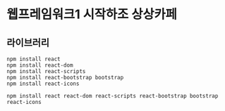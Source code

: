 # 웹프레임워크1 시작하조 상상카페

## 라이브러리
```
npm install react
npm install react-dom
npm install react-scripts
npm install react-bootstrap bootstrap
npm install react-icons
```
```
npm install react react-dom react-scripts react-bootstrap bootstrap react-icons
```
